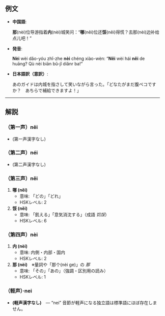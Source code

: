 ## 例文  
* **中国語**:  

  **那**(nèi)位导游指着**内**(nèi)城笑问：“**哪**(něi)位还**馁**(něi)得慌？去那(nèi)边补给点儿吧！”  

* **発音**:  

  **Nèi** wèi dǎo-yóu zhǐ-zhe **nèi** chéng xiào-wèn: “**Něi** wèi hái **něi** de huāng? Qù nèi biān bǔ-jǐ diǎnr ba!”  

* **日本語訳（意訳）**:  

  あのガイドは内城を指さして笑いながら言った。「どなたがまだ腹ペコですか？　あちらで補給できますよ！」  

---

## 解説  

### （第一声）nēi  
* (第一声漢字なし)  

### （第二声）néi  
* (第二声漢字なし)  

### （第三声）něi  
1. **哪 (něi)**  
   - 意味: 「どの」「どれ」  
   - HSKレベル: 2  
2. **馁 (něi)**  
   - 意味: 「飢える」「意気消沈する」（成語 *饥馁*）  
   - HSKレベル: 6  

### （第四声）nèi  
1. **内 (nèi)**  
   - 意味: 内側・内部・国内  
   - HSKレベル: 2  
2. **那 (nèi)**　※量詞や「那个(nèi ge)」の *那*  
   - 意味: 「その」「あの」（強調・区別用の読み）  
   - HSKレベル: 1  

### （軽声）·nei  
* **(軽声漢字なし)**　— “nei” 音節が軽声になる独立語は標準語にほぼ存在しません。  

